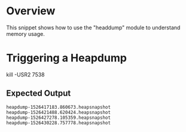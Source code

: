 # Overview

This snippet shows how to use the "headdump" module to understand memory usage.

# Triggering a Heapdump

kill -USR2 7538

## Expected Output

```
heapdump-1526417183.860673.heapsnapshot
heapdump-1526421488.620424.heapsnapshot
heapdump-1526427278.105359.heapsnapshot
heapdump-1526430228.757778.heapsnapshot
```
